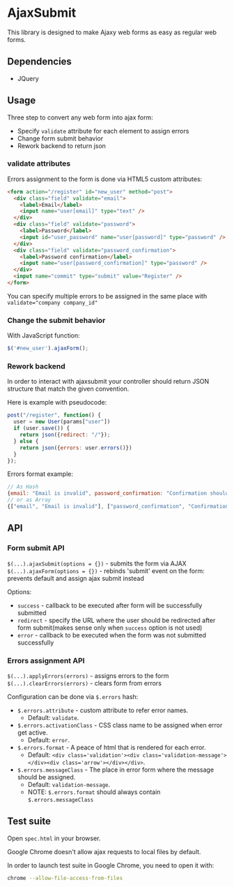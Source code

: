 # AjaxSubmit

This library is designed to make Ajaxy web forms as easy as regular web forms.

## Dependencies

* JQuery

## Usage


Three step to convert any web form into ajax form:

* Specify `validate` attribute for each element to assign errors
* Change form submit behavior
* Rework backend to return json

### validate attributes

Errors assignment to the form is done via HTML5 custom attributes:

``` html
<form action="/register" id="new_user" method="post">
  <div class="field" validate="email">
  	<label>Email</label>
    <input name="user[email]" type="text" />
  </div>
  <div class="field" validate="password">
    <label>Password</label>
    <input id="user_password" name="user[password]" type="password" />
  </div>
  <div class="field" validate="password_confirmation">
    <label>Password confirmation</label>
    <input name="user[password_confirmation]" type="password" />
  </div>
  <input name="commit" type="submit" value="Register" />
</form>
```

You can specify multiple errors to be assigned in the same place with `validate="company company_id"`


### Change the submit behavior

With JavaScript function:

``` js
$('#new_user').ajaxForm();
```

### Rework backend

In order to interact with ajaxsubmit your controller should return JSON structure that match the given convention.


Here is example with pseudocode:

``` js
post("/register", function() {
  user = new User(params["user"])
  if (user.save()) {
    return json({redirect: "/"});
  } else {
    return json({errors: user.errors()})
  }
});
```

Errors format example: 

``` js
// As Hash
{email: "Email is invalid", password_confirmation: "Confirmation should match password"}
// or as Array
{["email", "Email is invalid"], ["password_confirmation", "Confirmation should match password"]}
```


## API

### Form submit API

`$(...).ajaxSubmit(options = {})` - submits the form via AJAX
`$(...).ajaxForm(options = {})` - rebinds 'submit' event on the form: prevents default and assign ajax submit instead

Options:

* `success` - callback to be executed after form will be successfully submitted
* `redirect` - specify the URL where the user should be redirected after form submit(makes sense only when `success` option is not used)
* `error` - callback to be executed when the form was not submitted successfully

### Errors assignment API

`$(...).applyErrors(errors)` - assigns errors to the form
`$(...).clearErrors(errors)` - clears form from errors

Configuration can be done via `$.errors` hash:

* `$.errors.attribute` - custom attribute to refer error names. 
  * Default: `validate`.
* `$.errors.activationClass` - CSS class name to be assigned when error get active. 
  * Default: `error`.
* `$.errors.format` - A peace of html that is rendered for each error. 
  * Default: `<div class='validation'><div class='validation-message'></div><div class='arrow'></div></div>`.
* `$.errors.messageClass` - The place in error form where the message should be assigned. 
  * Default: `validation-message`.
  * NOTE: `$.errors.format` should always contain `$.errors.messageClass`

## Test suite

Open `spec.html` in your browser.

Google Chrome doesn't allow ajax requests to local files by default.

In order to launch test suite in Google Chrome, you need to open it with:

``` sh
chrome --allow-file-access-from-files
```

